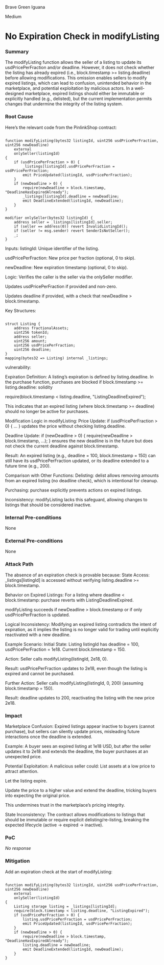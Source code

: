 Brave Green Iguana

Medium

# No Expiration Check in modifyListing

### Summary

The modifyListing function allows the seller of a listing to update its usdPricePerFraction and/or deadline. However, it does not check whether the listing has already expired (i.e., block.timestamp >= listing.deadline) before allowing modifications. This omission enables sellers to modify expired listings, which can lead to confusion, unintended behavior in the marketplace, and potential exploitation by malicious actors. In a well-designed marketplace, expired listings should either be immutable or explicitly handled (e.g., delisted), but the current implementation permits changes that undermine the integrity of the listing system.



### Root Cause

Here’s the relevant code from the PinlinkShop contract:
```solidity

function modifyListing(bytes32 listingId, uint256 usdPricePerFraction, uint256 newDeadline)
    external
    onlySeller(listingId)
{
    if (usdPricePerFraction > 0) {
        _listings[listingId].usdPricePerFraction = usdPricePerFraction;
        emit PriceUpdated(listingId, usdPricePerFraction);
    }
    if (newDeadline > 0) {
        require(newDeadline > block.timestamp, "DeadlineHasExpiredAlready");
        _listings[listingId].deadline = newDeadline;
        emit DeadlineExtended(listingId, newDeadline);
    }
}

modifier onlySeller(bytes32 listingId) {
    address seller = _listings[listingId].seller;
    if (seller == address(0)) revert InvalidListingId();
    if (seller != msg.sender) revert SenderIsNotSeller();
    _;
}
```
Inputs:
listingId: Unique identifier of the listing.

usdPricePerFraction: New price per fraction (optional, 0 to skip).

newDeadline: New expiration timestamp (optional, 0 to skip).

Logic:
Verifies the caller is the seller via the onlySeller modifier.

Updates usdPricePerFraction if provided and non-zero.

Updates deadline if provided, with a check that newDeadline > block.timestamp.

Key Structures:
```solidity

struct Listing {
    address fractionalAssets;
    uint256 tokenId;
    address seller;
    uint256 amount;
    uint256 usdPricePerFraction;
    uint256 deadline;
}
mapping(bytes32 => Listing) internal _listings;
```

vulnerability:

Expiration Definition:
A listing’s expiration is defined by listing.deadline. In the purchase function, purchases are blocked if block.timestamp >= listing.deadline:
solidity

require(block.timestamp < listing.deadline, "ListingDeadlineExpired");

This indicates that an expired listing (where block.timestamp >= deadline) should no longer be active for purchases.

Modification Logic in modifyListing:
Price Update: if (usdPricePerFraction > 0) { ... } updates the price without checking listing.deadline.

Deadline Update: if (newDeadline > 0) { require(newDeadline > block.timestamp, ...); } ensures the new deadline is in the future but does not check the current deadline against block.timestamp.

Result: An expired listing (e.g., deadline = 100, block.timestamp = 150) can still have its usdPricePerFraction updated, or its deadline extended to a future time (e.g., 200).

Comparison with Other Functions:
Delisting: delist allows removing amounts from an expired listing (no deadline check), which is intentional for cleanup.

Purchasing: purchase explicitly prevents actions on expired listings.

Inconsistency: modifyListing lacks this safeguard, allowing changes to listings that should be considered inactive.



### Internal Pre-conditions

None

### External Pre-conditions

None

### Attack Path

The absence of an expiration check is provable because:
State Access: _listings[listingId] is accessed without verifying listing.deadline >= block.timestamp.

Behavior on Expired Listings: For a listing where deadline < block.timestamp:
purchase reverts with ListingDeadlineExpired.

modifyListing succeeds if newDeadline > block.timestamp or if only usdPricePerFraction is updated.

Logical Inconsistency: Modifying an expired listing contradicts the intent of expiration, as it implies the listing is no longer valid for trading until explicitly reactivated with a new deadline.

Example Scenario:
Initial State: Listing listingId has deadline = 100, usdPricePerFraction = 1e18. Current block.timestamp = 150.

Action: Seller calls modifyListing(listingId, 2e18, 0).

Result: usdPricePerFraction updates to 2e18, even though the listing is expired and cannot be purchased.

Further Action: Seller calls modifyListing(listingId, 0, 200) (assuming block.timestamp = 150).

Result: deadline updates to 200, reactivating the listing with the new price 2e18.





### Impact

Marketplace Confusion:
Expired listings appear inactive to buyers (cannot purchase), but sellers can silently update prices, misleading future interactions once the deadline is extended.

Example: A buyer sees an expired listing at 1e18 USD, but after the seller updates it to 2e18 and extends the deadline, the buyer purchases at an unexpected price.

Potential Exploitation:
A malicious seller could:
List assets at a low price to attract attention.

Let the listing expire.

Update the price to a higher value and extend the deadline, tricking buyers into expecting the original price.

This undermines trust in the marketplace’s pricing integrity.

State Inconsistency:
The contract allows modifications to listings that should be immutable or require explicit delisting/re-listing, breaking the expected lifecycle (active → expired → inactive).



### PoC

_No response_

### Mitigation

Add an expiration check at the start of modifyListing:
```solidity

function modifyListing(bytes32 listingId, uint256 usdPricePerFraction, uint256 newDeadline)
    external
    onlySeller(listingId)
{
    Listing storage listing = _listings[listingId];
    require(block.timestamp < listing.deadline, "ListingExpired");
    if (usdPricePerFraction > 0) {
        listing.usdPricePerFraction = usdPricePerFraction;
        emit PriceUpdated(listingId, usdPricePerFraction);
    }
    if (newDeadline > 0) {
        require(newDeadline > block.timestamp, "DeadlineHasExpiredAlready");
        listing.deadline = newDeadline;
        emit DeadlineExtended(listingId, newDeadline);
    }
}
```
